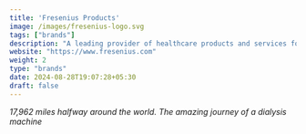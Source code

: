 ```yaml
---
title: 'Fresenius Products'
image: /images/fresenius-logo.svg
tags: ["brands"]
description: "A leading provider of healthcare products and services for dialysis, hospital care, and outpatient medical care."
website: "https://www.fresenius.com"
weight: 2
type: "brands"
date: 2024-08-28T19:07:28+05:30
draft: false
---
```


_17,962 miles halfway around the world.
The amazing journey of a dialysis machine_
